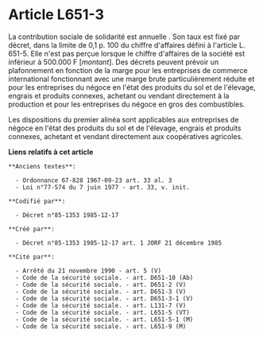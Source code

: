 # Article L651-3

La contribution sociale de solidarité est annuelle   . Son taux est fixé par décret, dans la limite de 0,1 p. 100 du chiffre
d'affaires défini à l'article L. 651-5. Elle n'est pas perçue lorsque le chiffre d'affaires de la société est inférieur à
500.000 F [*montant*]. Des décrets peuvent prévoir un plafonnement en fonction de la marge pour les entreprises de commerce
international fonctionnant avec une marge brute particulièrement réduite et pour les entreprises du négoce en l'état des
produits du sol et de l'élevage, engrais et produits connexes, achetant ou vendant directement à la production et pour les
entreprises du négoce en gros des combustibles. 

Les dispositions du premier alinéa sont applicables aux entreprises de négoce en l'état des produits du sol et de l'élevage,
engrais et produits connexes, achetant et vendant directement aux coopératives agricoles.

**Liens relatifs à cet article**

	**Anciens textes**:

	  - Ordonnance 67-828 1967-09-23 art. 33 al. 3
	  - Loi n°77-574 du 7 juin 1977 - art. 33, v. init.

	**Codifié par**:

	  - Décret n°85-1353 1985-12-17

	**Créé par**:

	  - Décret n°85-1353 1985-12-17 art. 1 JORF 21 décembre 1985

	**Cité par**:

	  - Arrêté du 21 novembre 1990 - art. 5 (V)
	  - Code de la sécurité sociale. - art. D651-10 (Ab)
	  - Code de la sécurité sociale. - art. D651-2 (V)
	  - Code de la sécurité sociale. - art. D651-3 (V)
	  - Code de la sécurité sociale. - art. D651-3-1 (V)
	  - Code de la sécurité sociale. - art. L131-7 (V)
	  - Code de la sécurité sociale. - art. L651-5 (VT)
	  - Code de la sécurité sociale. - art. L651-5-1 (M)
	  - Code de la sécurité sociale. - art. L651-9 (M)
